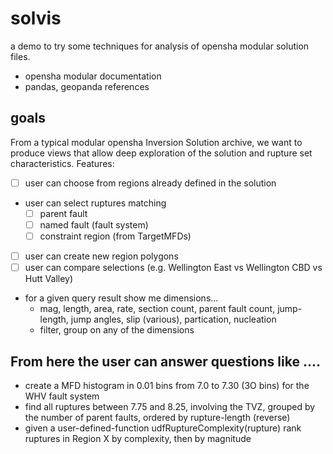 # solvis

a demo to try some techniques for analysis of opensha modular solution files.

 - opensha modular documentation
 - pandas, geopanda references

## goals

From a typical modular opensha Inversion Solution archive, we want to produce views that allow deep exploration 
of the solution and rupture set characteristics. Features:

 - [ ] user can choose from regions already defined in the solution
 - user can select ruptures matching 
    - [ ] parent fault
    - [ ] named fault (fault system)
    - [ ] constraint region (from TargetMFDs)
 - [ ] user can create new region polygons 
 - [ ] user can compare selections (e.g. Wellington East vs Wellington CBD vs Hutt Valley) 
 - for a given query result show me dimensions...
    - mag, length, area, rate, section count, parent fault count, jump-length, jump angles, slip (various), partication, nucleation 
    - filter, group on any of the dimensions


## From here the user can answer questions like ....

 - create a MFD histogram in 0.01 bins from 7.0 to 7.30 (3O bins) for the WHV fault system
 - find all ruptures between 7.75 and 8.25, involving the TVZ, grouped by the number of parent faults, ordered by rupture-length (reverse)
 - given a user-defined-function udfRuptureComplexity(rupture) rank ruptures in Region X by complexity, then by magnitude
 

